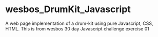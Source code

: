 # wesbos_DrumKit_Javascript
A web page implementation of a drum-kit using pure Javascript, CSS, HTML. This is from wesbos 30 day Javascript challenge exercise 01
